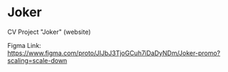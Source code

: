 # Joker
CV Project "Joker" (website)

Figma Link: https://www.figma.com/proto/JIJbJ3TjoGCuh7iDaDyNDm/Joker-promo?scaling=scale-down
